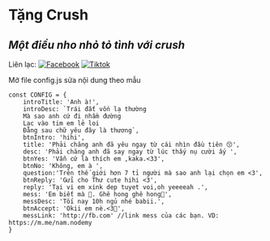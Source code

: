 # Tặng Crush
## _Một điều nho nhỏ tỏ tình với crush_

Liên lạc: 
[![Facebook](https://i.imgur.com/GRqy96ts.jpg)](https://www.facebook.com/nam.nodemy)
[![Tiktok](https://i.imgur.com/Nbfl1E7t.jpg)](https://www.tiktok.com/@manindev)

Mở file config.js sửa nội dung theo mẫu
```
const CONFIG = {
    introTitle: 'Anh à!',
    introDesc: `Trái đất vốn lạ thường
    Mà sao anh cứ đi nhầm đường
    Lạc vào tim em lẻ loi
    Đằng sau chữ yêu đây là thương`,
    btnIntro: 'hihi',
    title: 'Phải chăng anh đã yêu ngay từ cái nhìn đầu tiên 😙',
    desc: 'Phải chăng anh đã say ngay từ lúc thấy nụ cười ấy ',
    btnYes: 'Vẫn cứ là thích em ,kaka.<33',
    btnNo: 'Không, em à ',
    question:'Trên thế giới hơn 7 tỉ người mà sao anh lại chọn em <3',
    btnReply: 'Gửi cho Thư cute hihi <3',
    reply: 'Tại vi em xink dep tuyet voi,oh yeeeeah .',
    mess: 'Em biết mà 🤣. Ghê hong ghê hong🤠',
    messDesc: 'Tối nay 10h ngủ nhé babii.',
    btnAccept: 'Okii em nè.<3🥰',
    messLink: 'http://fb.com' //link mess của các bạn. VD: https://m.me/nam.nodemy
}
```

